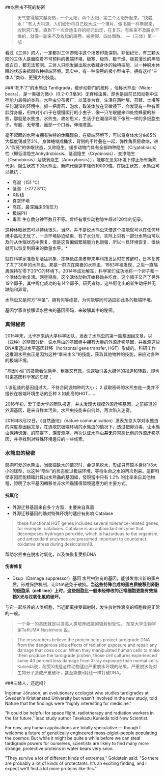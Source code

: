 ##水熊虫不死的秘密 

> 天气变得越来越炎热，一个太阳、两个太阳、第三个太阳升起来。“快脱水！”有人大叫道。人们纷纷将自己脱水成一个薄片，像书简一样卷起来，收到洞穴里。直到下一次合适生存的纪元出现，在复苏。有些来不及脱水干燥的，就像一副来不及收起的画卷，被撕裂、四处飘散。 —《三体》第一部  


看过《三体》的人，一定都对三体游戏中这个场景印象深刻。非恒纪元、有三颗太阳的三体人是面临着不可预料的极端环境，极寒、极热、极干燥、极其漫长的黑暗或白日，都无法预测。三体人只能发展出脱水收藏身体的独特技能，以一种脱水休眠的状态来抵御各种极端环境。现实中，有一种像熊的极小型虫子，拥有这样“三体人”类似、更强大的技能。


###“死不了”的水熊虫
Tardigrada，缓步动物门的统称 ，俗称水熊虫（Water bears），是一类极为微小（0.2-0.3毫米）无脊椎虫类，却也是目前已知动物中生存能力最强的类群。水熊虫分布极广，以藻类为食，生活在落叶层、苔藓、土壤等任何潮湿的环境中。抓一把青苔，泡水，取液体放在显微镜下，会发现有一种有着胖胖身躯，用四对小爪子在缓慢爬行的小虫子，像一只冬眠醒来四处找蜂蜜的棕熊，那就是水熊虫。水熊虫，故名思义，生活子在潮湿环境下像熊一样的多细胞虫子。有脑、无脊椎、面部一个口器，伸缩进食。  

毫不起眼的水熊虫拥有独特的休眠现象，在极端环境下，可以将身体水分由85%大幅度锐减至3%，身体蜷缩成桶状，背侧的甲片叠在一起，弹性角质层收缩，进入“假死”的休眠状态，又称隐生。缓步动物门具有全部四种隐生（Cryptobiosis）性（即低湿隐生Anhydrobiosis、低温隐生（Cryobiosis）、变渗隐生（Osmobiosis）及缺氧隐生（Anoxybiosis）），能够在恶劣环境下停止所有新陈代谢。隐生状态下的水熊虫，新陈代谢速率降低10000倍。在隐生状态，水熊虫可以抵抗：

- 高温（151 °C）
- 低温 （-272.8°C）
- X射线
- 真空环境
- 高压，最深海床6倍压力
- 极端PH
- 毒素
生存数分钟至数日不等。曾经有缓步动物隐生超过120年的记录。

这种休眠状态可以持续很久，当然，并不是说水熊虫凭借这个技能就可以在任何环境中高枕无忧了，一旦环境胁迫结束，有了水分后，实际上只有一部分水熊虫可以及时从休眠状态中恢复，但是这货偏偏繁殖能力也很强，所以一旦环境恢复，很快就可以恢复到原来的数量水平。*


就在科学家准备复活猛犸象、冻存绝症患者带来年科技发达时在苏醒时，日本复苏了冻了30年的水熊虫。那是一群冻在南极的水熊虫，1983年被发现，之后一直隔离保持在零下20℃的环境下。2014年成功解冻，科学家们成功地将一个卵子和一个活体动物复活。两星期后，这个活体动物开始移动并吃食。这个卵子又产了另外19个卵子，其中孵化成功的有14个卵子。研究者称，这些孵化出的新生幼仔并无缺陷和异常。

水熊虫又是何方“神圣”，拥有何等绝技，为何能够同时适应如此多的极端环境。

基因学家直接解读水熊虫的基因密码，来破解其中的秘密。



### 真假秘密

2015年末，北卡罗来纳大学科学团队，发表了水熊虫的第一篇基因组文章，以（亚种）的草图分析，说水熊虫的基因组中拥有大量的外源迁移基因，并推测这些DNA事透过水平基因转移（horizontal gene transfer, HGT）形成的。科研工作这推测水熊虫正是因为这种“拿来主义”的技能，获取其他物种的技能，来应对各种的极端环境。  

“基因小偷“的技能看似简单、粗暴又有效，快速吸引各大媒体的报道和转载，却也引来基因科学家的质疑：

1.该组装的基因组过大，不符合同源物种的大小；
2.读取密码的水熊虫是一类并不擅长在极端环境生活的亚种 
3.如此高的HGT.......

2016年初，爱丁堡大学的团队报道，并未发现大规模外源迁移基因，之前报道的外源基因，是来自样本污染。水熊虫技能来自何处，再次陷入迷雾。

2016年8月22日，《自然通讯》（nature communication）发表东京大学对水熊虫的深度基因组文章，在选取抗极端环境的水熊虫的情况下，透过把卵消毒、让水熊虫保持饥饿，的前提下，深度测序，再次认证水熊虫**并无**异常高比例的外源迁移基因，并寻找到对特殊环境适应的一些线索。

### 水熊虫的秘密  

憨掬可爱的水熊虫，当面临缺水的情况时，会见见脱水，形成只有原本身体1/3大小的球型，以这种“隐生”的状态度过极端环境，等待生命之水的再次到来。這群科學家因而能精確計算出水熊蟲的基因組，發現當中只有 1.2% 的比率來自其他物種，證明了水平基因轉移並非水熊蟲獲得環境適應力的主要方式。

#### 抗氧化

- 外源迁移基因来自多个方面，主要来自真菌  
- 外源迁移基因的确对特殊环境的适应有影响 Catalase
>these functional HGT genes included several tolerance-related genes, for example, catalases. Catalase is an antioxidant enzyme that decomposes hydrogen peroxide, which is hazardous to the organism, and antioxidant enzymes are presumed important to counteract oxidative stress during desiccation18. 

帮助水熊虫在脱水时氧化，以及快恢复受损DNA



#### 伤害修复
- Dsup（Damage suppressor）基因 水熊虫独有的基因，能够发育出新的蛋白质，形成保护机制，让DNA链免于破损。**当这些特殊合成的蛋白质被移到肾脏的细胞系（cell
line）上时，这些细胞比一般未经修改的正常细胞更能有效抵挡X光与过氧化氢的破坏。**

与它一起培养的人类细胞，当近距离接受辐射时，发生放射性衰变的细胞数是正常的一般。

> 一个单一的基因就足以提高人类培养细胞的辐射耐受性。 东京大学生物学家TaKUMA Hashimoto 说。


>The researchers believe the protein helps protect tardigrade DNA from the dangerous side effects of radiation exposure and repair any damage that does occur. When they manipulated human cells to make them produce the tardigrade protein, those cell cultures experienced some 40 percent less damage from X-ray exposure than normal cells.
Kunieda说，耐受X线是这种动物适应严重脱水环境的结果。严重脱水能对生物分子造成严重破坏，甚至能像x射线一样打破DNA。

###三体人，还远吗?

Ingemar Jönsson, an evolutionary ecologist who studies tardigrades at Sweden's Kristianstad University but wasn't involved in the new study, told Nature that the findings were “highly interesting for medicine.”

“It could be helpful for space flight, radiotherapy and radiation workers in the far future,” lead study author Takekazu Kunieda told New Scientist.

For now, any human applications are totally speculative — though I welcome a future of genetically engineered moss-piglet-people populating the cosmos. But while it might be quite a while before we can steal tardigrade powers for ourselves, scientists are likely to find many more strange, protective proteins in water bears very soon.

"They survive a lot of different kinds of extremes," Goldstein said. "So there are probably a lot of kinds of protectants. It’s an exciting finding, and I expect we’ll find a lot more proteins like this."


